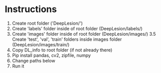 # Instructions

1. Create root folder ('DeepLesion/')
2. Create 'labels' folder inside of root folder (DeepLesion/labels/)
3. Create 'images' folder inside of root folder (DeepLesion/images/)
3.5	Create 'test', 'val', 'train' folders inside images folder (DeepLesion/images/train/)
4. Copy DL_info to root folder (if not already there)
5. Pip install pandas, cv2, zipfile, numpy
6. Change paths below
7. Run it